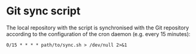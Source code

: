 # Git sync script

The local repository with the script is synchronised with the Git repository according to the configuration of the cron daemon (e.g. every 15 minutes):
```
0/15 * * * * path/to/sync.sh > /dev/null 2>&1
```


